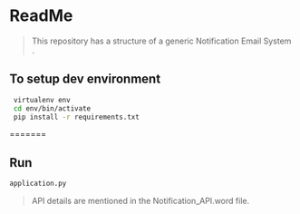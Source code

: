 # ReadMe

>This repository has a structure of a generic Notification Email System . 
>

## To setup dev environment
```sh
 virtualenv env
 cd env/bin/activate
 pip install -r requirements.txt
```
=======

## Run
``` sh
application.py 
```
>API details are mentioned in the Notification_API.word file.


